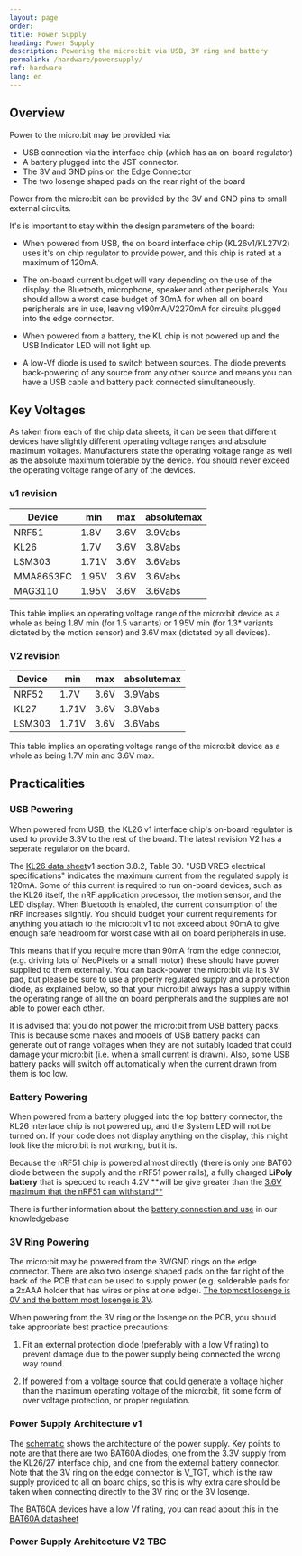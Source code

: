 ```yaml
---
layout: page
order:
title: Power Supply
heading: Power Supply
description: Powering the micro:bit via USB, 3V ring and battery
permalink: /hardware/powersupply/
ref: hardware
lang: en
---
```


## Overview

Power to the micro:bit may be provided via:

- USB connection via the interface chip (which has an on-board regulator)
- A battery plugged into the JST connector.
- The 3V and GND pins on the Edge Connector
- The two losenge shaped pads on the rear right of the board

Power from the micro:bit can be provided by the 3V and GND pins to small external circuits.

It's is important to stay within the design parameters of the board:

- When powered from USB, the on board interface chip (KL26<span class="v1">v1</span>/KL27<span class="v2">V2</span>) uses it's on chip regulator to provide power, and this chip is rated at a maximum of 120mA.

- The on-board current budget will vary depending on the use of the display, the Bluetooth, microphone, speaker and other peripherals. You should allow a worst case budget of 30mA for when all on board peripherals are in use, leaving <span class="v1">v1</span>90mA/<span class="v2">V2</span>270mA for circuits plugged into the edge connector.

- When powered from a battery, the KL chip is not powered up and the USB Indicator LED will not light up.

- A low-Vf diode is used to switch between sources. The diode prevents back-powering of any source from any other source and means you can have a USB cable and battery pack connected simultaneously.

## Key Voltages

As taken from each of the chip data sheets, it can be seen that different devices have slightly different operating voltage ranges and absolute maximum voltages. Manufacturers state the operating voltage range as well as the absolute maximum tolerable by the device. You should never exceed the operating voltage range of any of the devices.

### v1 revision

| Device     | min   | max  | absolutemax
|------------|-------|------|------------
| NRF51      | 1.8V  | 3.6V | 3.9Vabs
| KL26       | 1.7V  | 3.6V | 3.8Vabs
| LSM303     | 1.71V | 3.6V | 3.6Vabs
| MMA8653FC  | 1.95V | 3.6V | 3.6Vabs
| MAG3110    | 1.95V | 3.6V | 3.6Vabs

This table implies an operating voltage range of the micro:bit device as a whole as being 1.8V min (for 1.5 variants) or 1.95V min (for 1.3* variants dictated by the motion sensor) and 3.6V max (dictated by all devices).

### V2 revision

| Device     | min   | max  | absolutemax
|------------|-------|------|------------
| NRF52      | 1.7V  | 3.6V | 3.9Vabs
| KL27       | 1.71V | 3.6V | 3.8Vabs
| LSM303     | 1.71V | 3.6V | 3.6Vabs

This table implies an operating voltage range of the micro:bit device as a whole as being 1.7V min and 3.6V max.

## Practicalities

### USB Powering

<!-- TODO: Update these paragraphs to detail that 270mA is TBC budget for V2 -->

When powered from USB, the KL26 <span class="v1">v1</span> interface chip's on-board regulator is used to provide 3.3V to the rest of the board. The latest revision <span class="v2">V2</span> has a seperate regulator on the board.

The [KL26 data sheet](http://www.nxp.com/docs/pcn_attachments/16440_KL26P64M48SF5_Rev.4.pdf)<span class="v1">v1</span> section 3.8.2, Table 30. "USB VREG electrical specifications" indicates the maximum current from the regulated supply is 120mA. Some of this current is required to run on-board devices, such as the KL26 itself, the nRF application processor, the motion sensor, and the LED display. When Bluetooth is enabled, the current consumption of the nRF increases slightly. You should budget your current requirements for anything you attach to the micro:bit <span class="v1">v1</span> to not exceed about
90mA to give enough safe headroom for worst case with all on board peripherals in use.

This means that if you require more than 90mA from the edge connector, (e.g. driving lots of NeoPixels or a small motor) these should have power supplied to them externally. You can back-power the micro:bit via it's 3V pad, but please be sure to use a properly regulated supply and a protection diode, as explained below, so that your micro:bit always has a supply within the operating range of all the on board peripherals and the supplies are not able to power each other.

It is advised that you do not power the micro:bit from USB battery packs. This is because some makes and models of USB battery packs can generate out of range voltages when they are not suitably loaded that could damage your micro:bit (i.e. when a small current is drawn).
Also, some USB battery packs will switch off automatically when the current drawn from them is too low.

### Battery Powering

When powered from a battery plugged into the top battery connector, the KL26 interface chip is not powered up, and the System LED will not be turned on. If your code does not display anything on the display, this might look like the micro:bit is not working, but it is.

Because the nRF51 chip is powered almost directly (there is only one BAT60 diode between the supply and the nRF51 power rails), a fully charged **LiPoly battery** that is specced to reach 4.2V **will be give greater than the [3.6V maximum that the nRF51 can withstand**](#key-voltages)

There is further information about the [battery connection and use](https://support.microbit.org/solution/articles/19000013982-how-do-i-power-my-micro-bit-/en) in our knowledgebase

### 3V Ring Powering

The micro:bit may be powered from the 3V/GND rings on the edge connector.
There are also two losenge shaped pads on the far right of the back of the PCB that can be used to supply power (e.g. solderable pads for a 2xAAA holder that has wires or pins at one edge). [The topmost losenge is 0V and the bottom most losenge is 3V](../../accessories/making-accessories/#battery-pads).

When powering from the 3V ring or the losenge on the PCB, you should take appropriate best practice precautions:

1. Fit an external protection diode (preferably with a low Vf rating) to prevent damage due to the power supply being connected the wrong way round.

2. If powered from a voltage source that could generate a voltage higher than the maximum operating voltage of the micro:bit, fit some form of over voltage protection, or proper regulation.

### Power Supply Architecture v1

The [schematic](/hardware/schematic/) shows the architecture of the power supply.
Key points to note are that there are two BAT60A diodes, one from the 3.3V supply from the KL26/27 interface chip, and one from the external battery connector.
Note that the 3V ring on the edge connector is V_TGT, which is the raw supply provided to all on board chips, so this is why extra care should be taken when connecting directly to the 3V ring or the 3V losenge.

The BAT60A devices have a low Vf rating, you can read about this in the [BAT60A datasheet](http://www.infineon.com/dgdl/Infineon-BAT60ASERIES-DS-v01_01-en.pdf?fileId=db3a304313d846880113def70c9304a9)

### Power Supply Architecture V2 TBC
<!-- TODO -->